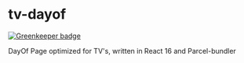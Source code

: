# tv-dayof

[![Greenkeeper badge](https://badges.greenkeeper.io/VandyHacks/tv-dayof.svg)](https://greenkeeper.io/)

DayOf Page optimized for TV's, written in React 16 and Parcel-bundler
